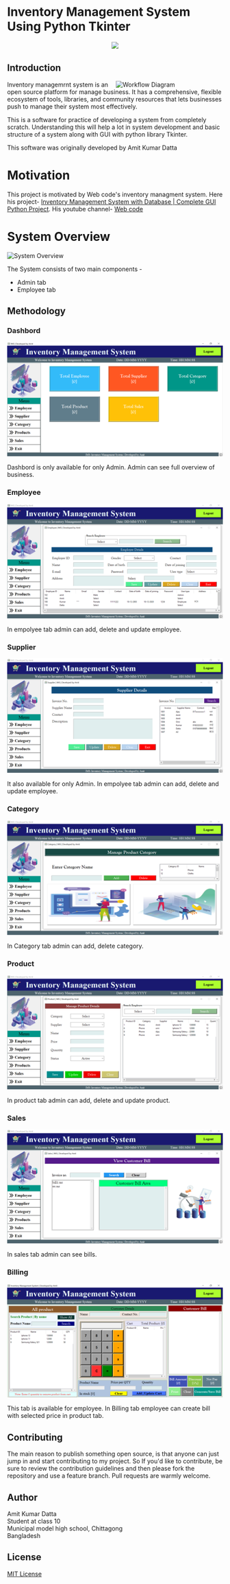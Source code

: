    # Inventory Management System Using Python Tkinter
<div align="center">
  <img src="https://www.biz4solutions.com/blog/wp-content/uploads/2020/07/banner_9_Jul.jpg">
</div>

## Introduction
<img src="http://itsourcecode.com/wp-content/uploads/2021/06/Inventory-Management-System-General-Use-Case-Diagram.png" alt="Workflow Diagram" align="right" width="250" />
Inventory managemrnt system is an open source platform for manage business. It has a comprehensive, flexible ecosystem of tools, libraries, and community resources that lets businesses push to manage their system most effectively.

This is a software for practice of developing a system from completely scratch. Understanding this will help a lot in system development and basic structure of a system along with GUI with python library Tkinter.

This software was originally developed by Amit Kumar Datta

# Motivation
This project is motivated by Web code's inventory managment system. Here his project- [Inventory Management System with Database | Complete GUI Python Project](https://www.youtube.com/playlist?list=PL4P8sY6zvjk6ef4lpm6XiwJVRahLCp6DI). His youtube channel- [Web code](https://www.youtube.com/channel/UCKJnF_GhwvmXqtGh9LePXpg)

# System Overview

![System Overview](http://itsourcecode.com/wp-content/uploads/2021/06/Inventory-Management-System-General-Use-Case-Diagram.png)

The System consists of two main components -

* Admin tab
* Employee tab

## Methodology
### Dashbord

![DAshbord](images/dashbord.png)

Dashbord is only available for only Admin. Admin can see full overview of business.

### Employee

![Employee](images/employee.png)

In empolyee tab admin can add, delete and update employee.

### Supplier

![Supploer](images/supplier.png)

It also available for only Admin. In empolyee tab admin can add, delete and update employee.

### Category

![Category](images/category.png)

In Category tab admin can add, delete category.

### Product

![Product](images/product.png)

In product tab admin can add, delete and update product.

### Sales

![Sales](images/sales.png)

In sales tab admin can see bills.

### Billing

![Billing](images/billing.png)

This tab is available for employee. In Billing tab employee can create bill with selected price in product tab.

## Contributing
The main reason to publish something open source, is that anyone can just jump in and start contributing to my project.
So If you'd like to contribute, be sure to review the contribution guidelines and then please fork the repository and use a feature branch. Pull requests are warmly welcome.

## Author
Amit Kumar Datta<br>
Student at class 10<br>
Municipal model high school, Chittagong<br>
Bangladesh


## License

[MIT License](LICENSE)
